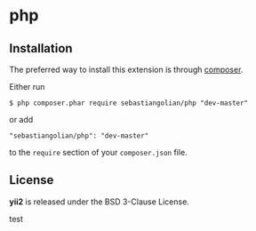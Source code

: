php
==================

## Installation

The preferred way to install this extension is through [composer](http://getcomposer.org/download/).


Either run

```
$ php composer.phar require sebastiangolian/php "dev-master"
```

or add

```
"sebastiangolian/php": "dev-master"
```

to the ```require``` section of your `composer.json` file.


## License

**yii2** is released under the BSD 3-Clause License.

test
